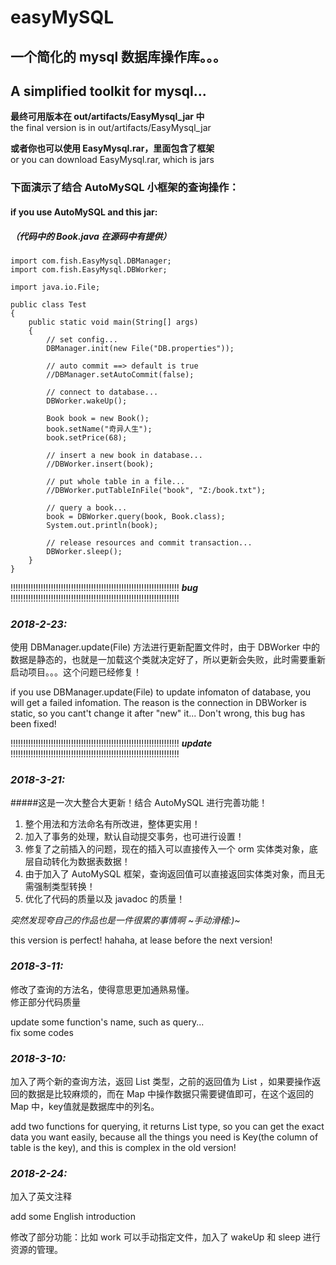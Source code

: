 # easyMySQL
## 一个简化的 mysql 数据库操作库。。。                                                                                     
## A simplified toolkit for mysql...


**最终可用版本在 out/artifacts/EasyMysql_jar 中**<br/>
the final version is in out/artifacts/EasyMysql_jar


**或者你也可以使用 EasyMysql.rar，里面包含了框架**<br/>
or you can download EasyMysql.rar, which is jars

### 下面演示了结合 AutoMySQL 小框架的查询操作：
#### if you use AutoMySQL and this jar:
##### （代码中的 Book.java 在源码中有提供）
    import com.fish.EasyMysql.DBManager;
    import com.fish.EasyMysql.DBWorker;
    
    import java.io.File;
    
    public class Test
    {
        public static void main(String[] args)
        {
            // set config...
            DBManager.init(new File("DB.properties"));
    
            // auto commit ==> default is true
            //DBManager.setAutoCommit(false);
    
            // connect to database...
            DBWorker.wakeUp();
    
            Book book = new Book();
            book.setName("奇异人生");
            book.setPrice(68);
    
            // insert a new book in database...
            //DBWorker.insert(book);
    
            // put whole table in a file...
            //DBWorker.putTableInFile("book", "Z:/book.txt");
    
            // query a book...
            book = DBWorker.query(book, Book.class);
            System.out.println(book);
    
            // release resources and commit transaction...
            DBWorker.sleep();
        }
    }


!!!!!!!!!!!!!!!!!!!!!!!!!!!!!!!!!!!!!!!!!!!!!!!!!!!!!!!!!!!!!!!!!!! ***bug*** !!!!!!!!!!!!!!!!!!!!!!!!!!!!!!!!!!!!!!!!!!!!!!!!!!!!!!!!!!!!!!!!!!!

### *2018-2-23:*<br/>
使用 DBManager.update(File) 方法进行更新配置文件时，由于 DBWorker 中的数据是静态的，也就是一加载这个类就决定好了，所以更新会失败，此时需要重新启动项目。。。这个问题已经修复！<br/>

if you use DBManager.update(File) to update infomaton of database, you will get a failed infomation. The reason is the connection in DBWorker is static, so you cant't change it after "new" it... Don't wrong, this bug has been fixed!<br/>



!!!!!!!!!!!!!!!!!!!!!!!!!!!!!!!!!!!!!!!!!!!!!!!!!!!!!!!!!!!!!!!!!!! ***update*** !!!!!!!!!!!!!!!!!!!!!!!!!!!!!!!!!!!!!!!!!!!!!!!!!!!!!!!!!!!!!!!!!!!

### *2018-3-21:*<br/>
#####这是一次大整合大更新！结合 AutoMySQL 进行完善功能！<br/>
1. 整个用法和方法命名有所改进，整体更实用！<br/>
2. 加入了事务的处理，默认自动提交事务，也可进行设置！<br/>
3. 修复了之前插入的问题，现在的插入可以直接传入一个 orm 实体类对象，底层自动转化为数据表数据！<br/>
4. 由于加入了 AutoMySQL 框架，查询返回值可以直接返回实体类对象，而且无需强制类型转换！<br/>
5. 优化了代码的质量以及 javadoc 的质量！<br/>

*突然发现夸自己的作品也是一件很累的事情啊 ~手动滑稽:)~*<br/>

this version is perfect! hahaha, at lease before the next version!<br/>



### *2018-3-11:*<br/>
修改了查询的方法名，使得意思更加通熟易懂。<br/>
修正部分代码质量<br/>

update some function's name, such as query...<br/>
fix some codes<br/>


### *2018-3-10:*<br/>
加入了两个新的查询方法，返回 List<Map> 类型，之前的返回值为 List<String> ，如果要操作返回的数据是比较麻烦的，而在 Map 中操作数据只需要键值即可，在这个返回的 Map 中，key值就是数据库中的列名。<br/>
  
add two functions for querying, it returns List<Map> type, so you can get the exact data you want easily, because all the things you need is Key(the column of table is the key), and this is complex in the old version!<br/>


### *2018-2-24:*<br/> 
加入了英文注释<br/>

add some English introduction<br/>     


修改了部分功能：比如 work 可以手动指定文件，加入了 wakeUp 和 sleep 进行资源的管理。<br/>

